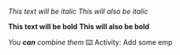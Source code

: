 *This text will be italic*
_This will also be italic_

**This text will be bold**
__This will also be bold__

_You **can** combine them_
⌨️ Activity: Add some emp
